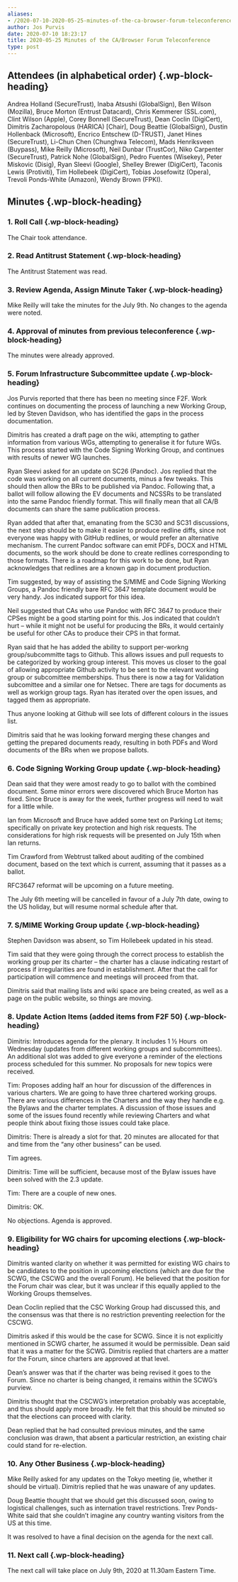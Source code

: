 ```yaml
---
aliases:
- /2020-07-10-2020-05-25-minutes-of-the-ca-browser-forum-teleconference/
author: Jos Purvis
date: 2020-07-10 18:23:17
title: 2020-05-25 Minutes of the CA/Browser Forum Teleconference
type: post
---
```


## Attendees (in alphabetical order) {.wp-block-heading}

Andrea Holland (SecureTrust), Inaba Atsushi (GlobalSign), Ben Wilson (Mozilla), Bruce Morton (Entrust Datacard), Chris Kemmerer (SSL.com), Clint Wilson (Apple), Corey Bonnell (SecureTrust), Dean Coclin (DigiCert), Dimitris Zacharopolous (HARICA) \[Chair\], Doug Beattie (GlobalSign), Dustin Hollenback (Microsoft), Encrico Entschew (D-TRUST), Janet Hines (SecureTrust), Li-Chun Chen (Chunghwa Telecom), Mads Henriksveen (Buypass), Mike Reilly (Microsoft), Neil Dunbar (TrustCor), Niko Carpenter (SecureTrust), Patrick Nohe (GlobalSign), Pedro Fuentes (Wisekey), Peter Miskovic (Disig), Ryan Sleevi (Google), Shelley Brewer (DigiCert), Taconis Lewis (Protiviti), Tim Hollebeek (DigiCert), Tobias Josefowitz (Opera), Trevoli Ponds-White (Amazon), Wendy Brown (FPKI).

## Minutes {.wp-block-heading}

### 1. Roll Call {.wp-block-heading}

The Chair took attendance.

### 2. Read Antitrust Statement {.wp-block-heading}

The Antitrust Statement was read.

### 3. Review Agenda, Assign Minute Taker {.wp-block-heading}

Mike Reilly will take the minutes for the July 9th. No changes to the agenda were noted.

### 4. Approval of minutes from previous teleconference {.wp-block-heading}

The minutes were already approved.

### 5. Forum Infrastructure Subcommittee update {.wp-block-heading}

Jos Purvis reported that there has been no meeting since F2F. Work continues on documenting the process of launching a new Working Group, led by Steven Davidson, who has identified the gaps in the process documentation.

Dimitris has created a draft page on the wiki, attempting to gather information from various WGs, attempting to generalise it for future WGs. This process started with the Code Signing Working Group, and continues with results of newer WG launches.

Ryan Sleevi asked for an update on SC26 (Pandoc). Jos replied that the code was working on all current documents, minus a few tweaks. This should then allow the BRs to be published via Pandoc. Following that, a ballot will follow allowing the EV documents and NCSSRs to be translated into the same Pandoc friendly format. This will finally mean that all CA/B documents can share the same publication process.

Ryan added that after that, emanating from the SC30 and SC31 discussions, the next step should be to make it easier to produce redline diffs, since not everyone was happy with GitHub redlines, or would prefer an alternative mechanism. The current Pandoc software can emit PDFs, DOCX and HTML documents, so the work should be done to create redlines corresponding to those formats. There is a roadmap for this work to be done, but Ryan acknowledges that redlines are a known gap in document production.

Tim suggested, by way of assisting the S/MIME and Code Signing Working Groups, a Pandoc friendly bare RFC 3647 template document would be very handy. Jos indicated support for this idea.

Neil suggested that CAs who use Pandoc with RFC 3647 to produce their CPSes might be a good starting point for this. Jos indicated that couldn’t hurt – while it might not be useful for producing the BRs, it would certainly be useful for other CAs to produce their CPS in that format.

Ryan said that he has added the ability to support per-workng group/subcommitte tags to Github. This allows issues and pull requests to be categorized by working group interest. This moves us closer to the goal of allowing appropriate Github activity to be sent to the relevant working group or subcomittee memberships. Thus there is now a tag for Validation subcomittee and a similar one for Netsec. There are tags for documents as well as workign group tags. Ryan has iterated over the open issues, and tagged them as appropriate.

Thus anyone looking at Github will see lots of different colours in the issues list.

Dimitris said that he was looking forward merging these changes and getting the prepared documents ready, resulting in both PDFs and Word documents of the BRs when we propose ballots.

### 6. Code Signing Working Group update {.wp-block-heading}

Dean said that they were amost ready to go to ballot with the combined document. Some minor errors were discovered which Bruce Morton has fixed. Since Bruce is away for the week, further progress will need to wait for a little while.

Ian from Microsoft and Bruce have added some text on Parking Lot items; specifically on private key protection and high risk requests. The considerations for high risk requests will be presented on July 15th when Ian returns.

Tim Crawford from Webtrust talked about auditing of the combined document, based on the text which is current, assuming that it passes as a ballot.

RFC3647 reformat will be upcoming on a future meeting.

The July 6th meeting will be cancelled in favour of a July 7th date, owing to the US holiday, but will resume normal schedule after that.

### 7. S/MIME Working Group update {.wp-block-heading}

Stephen Davidson was absent, so Tim Hollebeek updated in his stead.

Tim said that they were going through the correct process to establish the working group per its charter – the charter has a clause indicating restart of process if irregularities are found in establishment. After that the call for participation will commence and meetings will proceed from that.

Dimitris said that mailing lists and wiki space are being created, as well as a page on the public website, so things are moving.

### 8. Update Action Items (added items from F2F 50) {.wp-block-heading}

Dimitris: Introduces agenda for the plenary. It includes 1 ½ Hours  on Wednesday (updates from different working groups and subcommittees). An additional slot was added to give everyone a reminder of the elections process scheduled for this summer. No proposals for new topics were received.

Tim: Proposes adding half an hour for discussion of the differences in various charters. We are going to have three chartered working groups. There are various differences in the Charters and the way they handle e.g. the Bylaws and the charter templates. A discussion of those issues and some of the issues found recently while reviewing Charters and what people think about fixing those issues could take place.

Dimitris: There is already a slot for that. 20 minutes are allocated for that and time from the “any other business” can be used.

Tim agrees.

Dimitris: Time will be sufficient, because most of the Bylaw issues have been solved with the 2.3 update.

Tim: There are a couple of new ones.

Dimitris: OK.

No objections. Agenda is approved.

### 9. Eligibility for WG chairs for upcoming elections {.wp-block-heading}

Dimitris wanted clarity on whether it was permitted for existing WG chairs to be candidates to the position in upcoming elections (which are due for the SCWG, the CSCWG and the overall Forum). He believed that the position for the Forum chair was clear, but it was unclear if this equally applied to the Working Groups themselves.

Dean Coclin replied that the CSC Working Group had discussed this, and the consensus was that there is no restriction preventing reelection for the CSCWG.

Dimitris asked if this would be the case for SCWG. Since it is not explicitly mentioned in SCWG charter, he assumed it would be permissible. Dean said that it was a matter for the SCWG. Dimitris replied that charters are a matter for the Forum, since charters are approved at that level.

Dean’s answer was that if the charter was being revised it goes to the Forum. Since no charter is being changed, it remains within the SCWG’s purview.

Dimitris thought that the CSCWG’s interpretation probably was acceptable, and thus should apply more broadly. He felt that this should be minuted so that the elections can proceed with clarity.

Dean replied that he had consulted previous minutes, and the same conclusion was drawn, that absent a particular restriction, an existing chair could stand for re-election.

### 10. Any Other Business {.wp-block-heading}

Mike Reilly asked for any updates on the Tokyo meeting (ie, whether it should be virtual). Dimitris replied that he was unaware of any updates.

Doug Beattie thought that we should get this discussed soon, owing to logistical challenges, such as internation travel restrictions. Trev Ponds-White said that she couldn’t imagine any country wanting visitors from the US at this time.

It was resolved to have a final decision on the agenda for the next call.

### 11. Next call {.wp-block-heading}

The next call will take place on July 9th, 2020 at 11.30am Eastern Time.